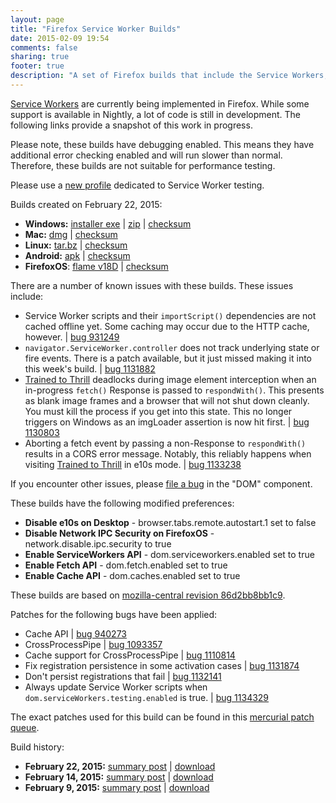 ```yaml
---
layout: page
title: "Firefox Service Worker Builds"
date: 2015-02-09 19:54
comments: false
sharing: true
footer: true
description: "A set of Firefox builds that include the Service Workers, Fetch, and Cache APIs."
---
```


[Service Workers][] are currently being implemented in Firefox.  While some support
is available in Nightly, a lot of code is still in development.  The following
links provide a snapshot of this work in progress.

Please note, these builds have debugging enabled.  This means they have
additional error checking enabled and will run slower than normal.  Therefore,
these builds are not suitable for performance testing.

Please use a [new profile][] dedicated to Service Worker testing.

Builds created on February 22, 2015:

* **Windows:** [installer exe][win-exe] | [zip][win-zip] | [checksum][win-sum]
* **Mac:** [dmg][mac-dmg] | [checksum][mac-sum]
* **Linux:** [tar.bz][linux-tar.bz] | [checksum][linux-sum]
* **Android:** [apk][android-apk] | [checksum][android-sum]
* **FirefoxOS**: [flame v18D][b2g-tar.gz] | [checksum][b2g-sum]

There are a number of known issues with these builds.  These issues include:

* Service Worker scripts and their `importScript()` dependencies are not
  cached offline yet.  Some caching may occur due to the HTTP cache, however.
  | [bug 931249][]
* `navigator.ServiceWorker.controller` does not track underlying state or
  fire events. There is a patch available, but it just missed making it into
  this week's build. | [bug 1131882][]
* [Trained to Thrill][] deadlocks during image element interception when an
  in-progress `fetch()` Response is passed to `respondWith()`. This presents
  as blank image frames and a browser that will not shut down cleanly.  You
  must kill the process if you get into this state.  This no longer triggers
  on Windows as an imgLoader assertion is now hit first. | [bug 1130803][]
* Aborting a fetch event by passing a non-Response to `respondWith()` results
  in a CORS error message.  Notably, this reliably happens when visiting
  [Trained to Thrill][] in e10s mode. | [bug 1133238][]

If you encounter other issues, please [file a bug][] in the "DOM" component.

These builds have the following modified preferences:

* **Disable e10s on Desktop** - browser.tabs.remote.autostart.1 set to false
* **Disable Network IPC Security on FirefoxOS** - network.disable.ipc.security
  to true
* **Enable ServiceWorkers API** - dom.serviceworkers.enabled set to true
* **Enable Fetch API** - dom.fetch.enabled set to true
* **Enable Cache API** - dom.caches.enabled set to true

These builds are based on [mozilla-central revision 86d2bb8bb1c9][].

Patches for the following bugs have been applied:

* Cache API | [bug 940273][]
* CrossProcessPipe | [bug 1093357][]
* Cache support for CrossProcessPipe | [bug 1110814][]
* Fix registration persistence in some activation cases | [bug 1131874][]
* Don't persist registrations that fail | [bug 1132141][]
* Always update Service Worker scripts when `dom.serviceWorkers.testing.enabled`
  is true. | [bug 1134329][]

The exact patches used for this build can be found in this [mercurial patch queue][].

Build history:

* **February 22, 2015:** [summary post][post-2] | [download][download-2]
* **February 14, 2015:** [summary post][post-1] | [download][download-1]
* **February  9, 2015:** [summary post][post-0] | [download][download-0]

[Service Workers]: https://slightlyoff.github.io/ServiceWorker/spec/service_worker/index.html
[new profile]: https://support.mozilla.org/en-US/kb/profile-manager-create-and-remove-firefox-profiles
[win-exe]: https://people.mozilla.org/~bkelly/sw-builds/20150222/debug/firefox-38.0a1.en-US.win32.installer.exe
[win-zip]: https://people.mozilla.org/~bkelly/sw-builds/20150222/debug/firefox-38.0a1.en-US.win32.zip
[win-sum]: https://people.mozilla.org/~bkelly/sw-builds/20150222/debug/firefox-38.0a1.en-US.win32.checksums
[mac-dmg]: https://people.mozilla.org/~bkelly/sw-builds/20150222/debug/firefox-38.0a1.en-US.mac64.dmg
[mac-sum]: https://people.mozilla.org/~bkelly/sw-builds/20150222/debug/firefox-38.0a1.en-US.mac64.checksums
[linux-tar.bz]: https://people.mozilla.org/~bkelly/sw-builds/20150222/debug/firefox-38.0a1.en-US.linux-x86_64.tar.bz2
[linux-sum]: https://people.mozilla.org/~bkelly/sw-builds/20150222/debug/firefox-38.0a1.en-US.linux-x86_64.checksums
[android-apk]: https://people.mozilla.org/~bkelly/sw-builds/20150222/debug/fennec-38.0a1.en-US.android-arm.apk
[android-sum]: https://people.mozilla.org/~bkelly/sw-builds/20150222/debug/fennec-38.0a1.en-US.android-arm.checksums
[b2g-tar.gz]: https://people.mozilla.org/~bkelly/sw-builds/20150222/opt/b2g-38.0a1.en-US.android-arm.tar.gz
[b2g-sum]: https://people.mozilla.org/~bkelly/sw-builds/20150222/opt/b2g-38.0a1.en-US.android-arm.checksums
[mozilla-central revision 86d2bb8bb1c9]: http://hg.mozilla.org/mozilla-central/file/86d2bb8bb1c9
[bug 931249]: https://bugzilla.mozilla.org/show_bug.cgi?id=931249
[bug 1131882]: https://bugzilla.mozilla.org/show_bug.cgi?id=1131882
[bug 940273]: https://bugzilla.mozilla.org/show_bug.cgi?id=940273
[Trained to Thrill]: https://github.com/jakearchibald/trained-to-thrill
[bug 1130803]: https://bugzilla.mozilla.org/show_bug.cgi?id=1130803
[bug 1133238]: https://bugzilla.mozilla.org/show_bug.cgi?id=1133238
[bug 1133242]: https://bugzilla.mozilla.org/show_bug.cgi?id=1133242
[file a bug]: https://bugzilla.mozilla.org/enter_bug.cgi?format=guided#h=dupes|Core|
[bug 1093357]: https://bugzilla.mozilla.org/show_bug.cgi?id=1093357
[bug 1110814]: https://bugzilla.mozilla.org/show_bug.cgi?id=1110814
[bug 1131874]: https://bugzilla.mozilla.org/show_bug.cgi?id=1131874
[bug 1132141]: https://bugzilla.mozilla.org/show_bug.cgi?id=1132141
[bug 1134329]: https://bugzilla.mozilla.org/show_bug.cgi?id=1134329
[mercurial patch queue]: https://github.com/wanderview/gecko-patches/tree/2400c07440f10357123cf4c185fc90353e158183
[post-2]: /blog/2015/02/23/that-event-is-so-fetch/
[download-2]: https://people.mozilla.org/~bkelly/sw-builds/20150222
[post-1]: /blog/2015/02/14/a-very-special-valentines-day-build/
[download-1]: https://people.mozilla.org/~bkelly/sw-builds/20150214
[post-0]: /blog/2015/02/10/introducing-firefox-service-worker-builds/
[download-0]: https://people.mozilla.org/~bkelly/sw-builds/20150209
